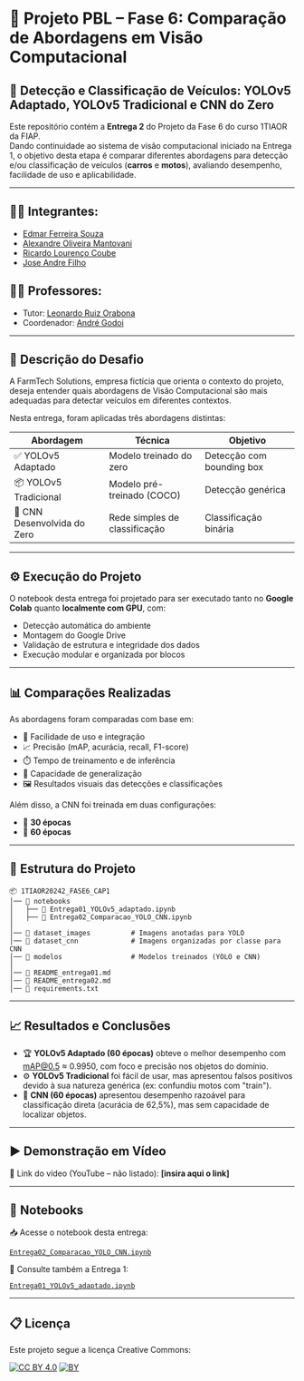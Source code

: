 
# 🧠 Projeto PBL – Fase 6: Comparação de Abordagens em Visão Computacional  
## 🚗 Detecção e Classificação de Veículos: YOLOv5 Adaptado, YOLOv5 Tradicional e CNN do Zero

Este repositório contém a **Entrega 2** do Projeto da Fase 6 do curso 1TIAOR da FIAP.  
Dando continuidade ao sistema de visão computacional iniciado na Entrega 1, o objetivo desta etapa é comparar diferentes abordagens para detecção e/ou classificação de veículos (**carros** e **motos**), avaliando desempenho, facilidade de uso e aplicabilidade.

---

## 👨‍🎓 Integrantes:

- [Edmar Ferreira Souza](https://www.linkedin.com/in/)
- [Alexandre Oliveira Mantovani](https://www.linkedin.com/in/alexomantovani)
- [Ricardo Lourenço Coube](https://www.linkedin.com/in/ricardolcoube/)
- [Jose Andre Filho](https://www.linkedin.com/in/joseandrefilho)

## 👩‍🏫 Professores:

- Tutor: [Leonardo Ruiz Orabona](https://www.linkedin.com/in/leonardoorabona)
- Coordenador: [André Godoi](https://www.linkedin.com/in/profandregodoi)

---

## 📜 Descrição do Desafio

A FarmTech Solutions, empresa fictícia que orienta o contexto do projeto, deseja entender quais abordagens de Visão Computacional são mais adequadas para detectar veículos em diferentes contextos.

Nesta entrega, foram aplicadas três abordagens distintas:

| Abordagem                      | Técnica                      | Objetivo                   |
|-------------------------------|------------------------------|----------------------------|
| ✅ YOLOv5 Adaptado            | Modelo treinado do zero      | Detecção com bounding box |
| 📦 YOLOv5 Tradicional         | Modelo pré-treinado (COCO)   | Detecção genérica          |
| 🧱 CNN Desenvolvida do Zero   | Rede simples de classificação | Classificação binária      |

---

## ⚙️ Execução do Projeto

O notebook desta entrega foi projetado para ser executado tanto no **Google Colab** quanto **localmente com GPU**, com:

- Detecção automática do ambiente
- Montagem do Google Drive
- Validação de estrutura e integridade dos dados
- Execução modular e organizada por blocos

---

## 📊 Comparações Realizadas

As abordagens foram comparadas com base em:

- 🔧 Facilidade de uso e integração
- 📈 Precisão (mAP, acurácia, recall, F1-score)
- ⏱️ Tempo de treinamento e de inferência
- 🧠 Capacidade de generalização
- 🖼️ Resultados visuais das detecções e classificações

Além disso, a CNN foi treinada em duas configurações:
- 🔁 **30 épocas**
- 🔁 **60 épocas**

---

## 📁 Estrutura do Projeto

```
📦 1TIAOR20242_FASE6_CAP1
│── 📁 notebooks
│   ├── 📄 Entrega01_YOLOv5_adaptado.ipynb
│   ├── 📄 Entrega02_Comparacao_YOLO_CNN.ipynb
│
│── 📁 dataset_images          # Imagens anotadas para YOLO
│── 📁 dataset_cnn             # Imagens organizadas por classe para CNN
│── 📁 modelos                 # Modelos treinados (YOLO e CNN)
│
│── 📄 README_entrega01.md
│── 📄 README_entrega02.md
│── 📄 requirements.txt
```

---

## 📈 Resultados e Conclusões

- 🏆 **YOLOv5 Adaptado (60 épocas)** obteve o melhor desempenho com mAP@0.5 ≈ 0.9950, com foco e precisão nos objetos do domínio.
- ⚙️ **YOLOv5 Tradicional** foi fácil de usar, mas apresentou falsos positivos devido à sua natureza genérica (ex: confundiu motos com "train").
- 🧠 **CNN (60 épocas)** apresentou desempenho razoável para classificação direta (acurácia de 62,5%), mas sem capacidade de localizar objetos.

---

## ▶️ Demonstração em Vídeo

🎥 Link do vídeo (YouTube – não listado): **[insira aqui o link]**

---

## 📓 Notebooks

📥 Acesse o notebook desta entrega:

[`Entrega02_Comparacao_YOLO_CNN.ipynb`](./notebooks/Entrega02_Comparacao_YOLO_CNN.ipynb)

📁 Consulte também a Entrega 1:

[`Entrega01_YOLOv5_adaptado.ipynb`](./notebooks/Entrega01_YOLOv5_adaptado.ipynb)

---

## 📋 Licença

Este projeto segue a licença Creative Commons:

[![CC BY 4.0](https://mirrors.creativecommons.org/presskit/icons/cc.svg)](http://creativecommons.org/licenses/by/4.0/?ref=chooser-v1)
[![BY](https://mirrors.creativecommons.org/presskit/icons/by.svg)](http://creativecommons.org/licenses/by/4.0/?ref=chooser-v1)
